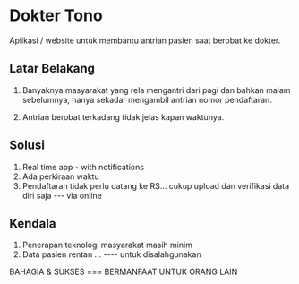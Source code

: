 # Dokter Tono
Aplikasi / website untuk membantu antrian pasien saat berobat ke dokter.


## Latar Belakang
1. Banyaknya masyarakat yang rela mengantri dari pagi dan bahkan malam sebelumnya, hanya sekadar mengambil antrian nomor pendaftaran.

2. Antrian berobat terkadang tidak jelas kapan waktunya.


## Solusi
1. Real time app - with notifications
2. Ada perkiraan waktu 
3. Pendaftaran tidak perlu datang ke RS... cukup upload dan verifikasi data diri saja --- via online


## Kendala

1. Penerapan teknologi masyarakat masih minim
2. Data pasien rentan ... ---- untuk disalahgunakan

BAHAGIA & SUKSES === BERMANFAAT UNTUK ORANG LAIN 
